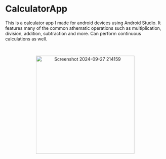 # CalculatorApp

<p align="left">
  This is a calculator app I made for android devices using Android Studio. It features many of the common athematic operations such as multiplication, division, addition, subtraction and more. Can perform continuous calculations as well.
</p>

<br><p align="center">
  <img width="311" alt="Screenshot 2024-09-27 214159" src="https://github.com/user-attachments/assets/4cd6fb6c-b7d4-4e1d-bb8d-a5ed17fc2f5c">
</p><br>




